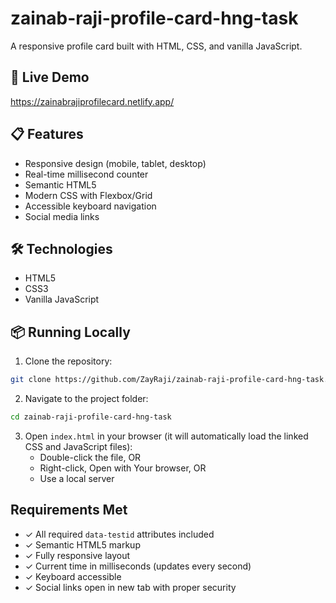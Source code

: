 # zainab-raji-profile-card-hng-task

A responsive profile card built with HTML, CSS, and vanilla JavaScript.

## 🚀 Live Demo
https://zainabrajiprofilecard.netlify.app/

## 📋 Features
- Responsive design (mobile, tablet, desktop)
- Real-time millisecond counter
- Semantic HTML5
- Modern CSS with Flexbox/Grid
- Accessible keyboard navigation
- Social media links

## 🛠️ Technologies
- HTML5
- CSS3
- Vanilla JavaScript

## 📦 Running Locally

1. Clone the repository:
```bash
git clone https://github.com/ZayRaji/zainab-raji-profile-card-hng-task.git
```

2. Navigate to the project folder:
```bash
cd zainab-raji-profile-card-hng-task
```

3. Open `index.html` in your browser (it will automatically load the linked CSS and JavaScript files):
   - Double-click the file, OR
   - Right-click, Open with Your browser, OR
   - Use a local server 

## Requirements Met
- ✓ All required `data-testid` attributes included
- ✓ Semantic HTML5 markup
- ✓ Fully responsive layout
- ✓ Current time in milliseconds (updates every second)
- ✓ Keyboard accessible
- ✓ Social links open in new tab with proper security




